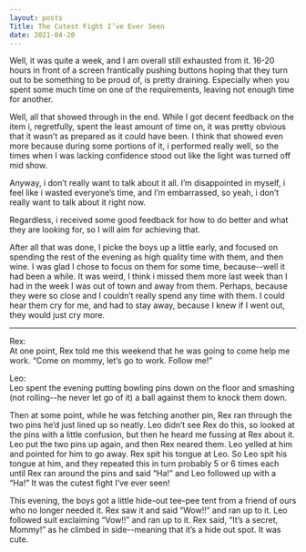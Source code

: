 ```yaml
---
layout: posts
Title: The Cutest Fight I’ve Ever Seen
date: 2021-04-20
---
```


Well, it was quite a week, and I am overall still exhausted from it.  16-20 hours in front of a screen frantically pushing buttons hoping that they turn out to be something to be proud of, is pretty draining.  Especially when you spent some much time on one of the requirements, leaving not enough time for another.  

Well, all that showed through in the end.  While I got decent feedback on the item i, regretfully, spent the least amount of time on, it was pretty obvious that it wasn’t as prepared as it could have been.  I think that showed even more because during some portions of it, i performed really well, so the times when I was lacking confidence stood out like the light was turned off mid show.  

Anyway, i don’t really want to talk about it all.  I’m disappointed in myself, i feel like i wasted everyone’s time, and I’m embarrassed, so yeah, i don’t really want to talk about it right now.  

Regardless, i received some good feedback for how to do better and what they are looking for, so I will aim for achieving that.

After all that was done, I picke the boys up a little early, and focused on spending the rest of the evening as high quality time with them, and then wine.  I was glad I chose to focus on them for some time, because--well it had been a while.  It was weird, I think i missed them more last week than I had in the week I was out of town and away from them.  Perhaps, because they were so close and I couldn’t really spend any time with them.  I could hear them cry for me, and had to stay away, because I knew if I went out, they would just cry more.

***

Rex:  
At one point, Rex told me this weekend that he was going to come help me work.  “Come on mommy, let’s go to work.  Follow me!”


Leo:  
Leo spent the evening putting bowling pins down on the floor and smashing (not rolling--he never let go of it) a ball against them to knock them down.

Then at some point, while he was fetching another pin, Rex ran through the two pins he’d just lined up so neatly.  Leo didn’t see Rex do this, so looked at the pins with a little confusion, but then he heard me fussing at Rex about it.  Leo put the two pins up again, and then Rex neared them.  Leo yelled at him and pointed for him to go away.  Rex spit his tongue at Leo.  So Leo spit his tongue at him, and they repeated this in turn probably 5 or 6 times each until Rex ran around the pins and said “Ha!” and Leo followed up with a “Ha!”  It was the cutest fight I’ve ever seen!

This evening, the boys got a little hide-out tee-pee tent from a friend of ours who no longer needed it.  Rex saw it and said “Wow!!” and ran up to it.  Leo followed suit exclaiming “Vow!!” and ran up to it.  Rex said, “It’s a secret, Mommy!” as he climbed in side--meaning that it’s a hide out spot.  It was cute.


